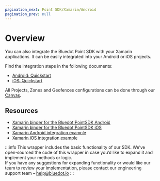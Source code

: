 ```yaml
---
pagination_next: Point SDK/Xamarin/Android
pagination_prev: null
---
```



Overview
=================================

You can also integrate the Bluedot Point SDK with your Xamarin applications. It can be easily integrated into your Android or iOS projects.

Find the integration steps in the following documents:

*   [Android: Quickstart](./Android.md)
*   [iOS: Quickstart](./iOS.md)

All Projects, Zones and Geofences configurations can be done through our [Canvas](../../../Canvas/Overview.md).

Resources
---------

*   [Xamarin binder for the Bluedot PointSDK Android](https://github.com/Bluedot-Innovation/PointSDK-Xamarin-Android)
*   [Xamarin binder for the Bluedot PointSDK iOS](https://github.com/Bluedot-Innovation/Bluedot-PointSDK-Xamarin-iOS)
*   [Xamarin Android integration example](https://github.com/Bluedot-Innovation/PointSDK-Xamarin-minimal-app-Android)
*   [Xamarin iOS integration example](https://github.com/Bluedot-Innovation/PointSDK-Xamarin-minimal-app-iOS)


:::info
This wrapper includes the basic functionality of our SDK. We’ve open-sourced the code of this wrapper in case you’d like to expand it and implement your methods or logic.  
If you have any suggestions for expanding functionality or would like our team to review your implementation, please contact our engineering support team – [help@bluedot.io](mailto:help@bluedot.ok)
:::